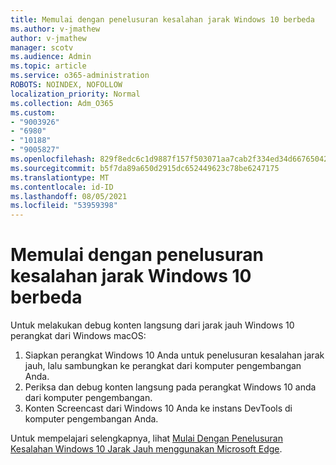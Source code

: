 ```yaml
---
title: Memulai dengan penelusuran kesalahan jarak Windows 10 berbeda
ms.author: v-jmathew
author: v-jmathew
manager: scotv
ms.audience: Admin
ms.topic: article
ms.service: o365-administration
ROBOTS: NOINDEX, NOFOLLOW
localization_priority: Normal
ms.collection: Adm_O365
ms.custom:
- "9003926"
- "6980"
- "10188"
- "9005827"
ms.openlocfilehash: 829f8edc6c1d9887f157f503071aa7cab2f334ed34d66765042a42a4d7d97113
ms.sourcegitcommit: b5f7da89a650d2915dc652449623c78be6247175
ms.translationtype: MT
ms.contentlocale: id-ID
ms.lasthandoff: 08/05/2021
ms.locfileid: "53959398"
---
```

# <a name="get-started-with-remotely-debugging-windows-10-devices"></a>Memulai dengan penelusuran kesalahan jarak Windows 10 berbeda

Untuk melakukan debug konten langsung dari jarak jauh Windows 10 perangkat dari Windows macOS:

1. Siapkan perangkat Windows 10 Anda untuk penelusuran kesalahan jarak jauh, lalu sambungkan ke perangkat dari komputer pengembangan Anda.
2. Periksa dan debug konten langsung pada perangkat Windows 10 anda dari komputer pengembangan.
3. Konten Screencast dari Windows 10 Anda ke instans DevTools di komputer pengembangan Anda.

Untuk mempelajari selengkapnya, lihat [Mulai Dengan Penelusuran Kesalahan Windows 10 Jarak Jauh menggunakan Microsoft Edge](https://go.microsoft.com/fwlink/?linkid=2142172).

